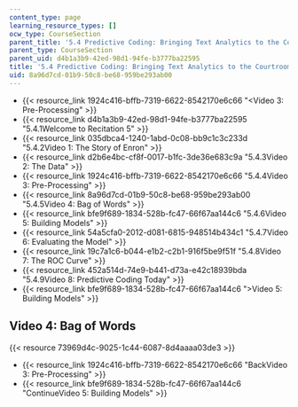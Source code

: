 ```yaml
---
content_type: page
learning_resource_types: []
ocw_type: CourseSection
parent_title: '5.4 Predictive Coding: Bringing Text Analytics to the Courtroom  (Recitation)'
parent_type: CourseSection
parent_uid: d4b1a3b9-42ed-98d1-94fe-b3777ba22595
title: '5.4 Predictive Coding: Bringing Text Analytics to the Courtroom  (Recitation)'
uid: 8a96d7cd-01b9-50c8-be68-959be293ab00
---
```


*   {{< resource_link 1924c416-bffb-7319-6622-8542170e6c66 "\<Video 3: Pre-Processing" >}}
*   {{< resource_link d4b1a3b9-42ed-98d1-94fe-b3777ba22595 "5.4.1Welcome to Recitation 5" >}}
*   {{< resource_link 035dbca4-1240-1abd-0c08-bb9c1c3c233d "5.4.2Video 1: The Story of Enron" >}}
*   {{< resource_link d2b6e4bc-cf8f-0017-b1fc-3de36e683c9a "5.4.3Video 2: The Data" >}}
*   {{< resource_link 1924c416-bffb-7319-6622-8542170e6c66 "5.4.4Video 3: Pre-Processing" >}}
*   {{< resource_link 8a96d7cd-01b9-50c8-be68-959be293ab00 "5.4.5Video 4: Bag of Words" >}}
*   {{< resource_link bfe9f689-1834-528b-fc47-66f67aa144c6 "5.4.6Video 5: Building Models" >}}
*   {{< resource_link 54a5cfa0-2012-d081-6815-948514b434c1 "5.4.7Video 6: Evaluating the Model" >}}
*   {{< resource_link 19c7a1c6-b044-e1b2-c2b1-916f5be9f51f "5.4.8Video 7: The ROC Curve" >}}
*   {{< resource_link 452a514d-74e9-b441-d73a-e42c18939bda "5.4.9Video 8: Predictive Coding Today" >}}
*   {{< resource_link bfe9f689-1834-528b-fc47-66f67aa144c6 "\>Video 5: Building Models" >}}

Video 4: Bag of Words
---------------------

{{< resource 73969d4c-9025-1c44-6087-8d4aaaa03de3 >}}

*   {{< resource_link 1924c416-bffb-7319-6622-8542170e6c66 "BackVideo 3: Pre-Processing" >}}
*   {{< resource_link bfe9f689-1834-528b-fc47-66f67aa144c6 "ContinueVideo 5: Building Models" >}}